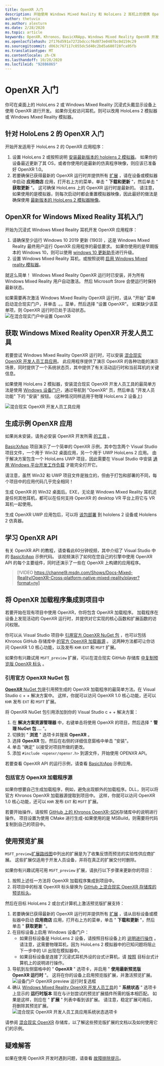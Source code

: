 ```yaml
---
title: OpenXR 入门
description: 开始使用 Windows Mixed Reality 和 HoloLens 2 耳机上的便携 OpenXR API 标准版。
author: thetuvix
ms.author: alexturn
ms.date: 2/28/2020
ms.topic: article
keywords: OpenXR，Khronos，BasicXRApp，Windows Mixed Reality OpenXR 开发人员工具，DirectX，本机，本机应用，自定义引擎，中间件，入门，101，预览版扩展，OpenXR 运行时版本，系统状态
ms.openlocfilehash: 2f176d591a7272bdcccf6d073e0407bc0d159c29
ms.sourcegitcommit: d063c767117c055dc5d40c2bd5a680728fca95fb
ms.translationtype: MT
ms.contentlocale: zh-CN
ms.lasthandoff: 10/28/2020
ms.locfileid: "92886865"
---
```

# <a name="getting-started-with-openxr"></a>OpenXR 入门

你可在桌面上的 HoloLens 2 或 Windows Mixed Reality 沉浸式头戴显示设备上使用 OpenXR 进行开发。  如果你无权访问耳机，则可以改用 HoloLens 2 模拟器或 Windows Mixed Reality 模拟器。

## <a name="getting-started-with-openxr-for-hololens-2"></a>针对 HoloLens 2 的 OpenXR 入门

开始开发适用于 HoloLens 2 的 OpenXR 应用程序：

1. 设置 HoloLens 2 或按照说明 [安装最新版本的 hololens 2 模拟器](../platform-capabilities-and-apis/using-the-hololens-emulator.md)。  如果你的设备最近更新了其 OS，或者你使用的是最新的仿真程序映像，则应该已准备好 OpenXR 1.0。
1. 若要确保已获得最新的 OpenXR 运行时并提供所有 [扩展](openxr.md#roadmap) ，请在设备或模拟器中启动 **应用商店** 应用，打开右上方的菜单，单击 " **下载和更新** "，然后单击 " **获取更新** "。  这可确保 HoloLens 上的 OpenXR 运行时是最新的。  请注意，如果使用的是模拟器，则每次启动时都会重置模拟器映像，因此最好的做法是确保使用 [最新版本的 HoloLens 2 模拟器映像](../platform-capabilities-and-apis/using-the-hololens-emulator.md)。

## <a name="getting-started-with-openxr-for-windows-mixed-reality-headsets"></a>OpenXR for Windows Mixed Reality 耳机入门

开始为沉浸式 Windows Mixed Reality 耳机开发 OpenXR 应用程序：

1. 请确保至少运行 Windows 10 2019 更新 (1903) ，这是 Windows Mixed Reality 最终用户运行 OpenXR 应用程序的最低要求。  如果你使用的是早期版本的 Windows 10，则可以使用 <a href="https://www.microsoft.com/software-download/windows10" target="_blank">windows 10 更新助手</a>进行升级。
2. 设置 Windows Mixed Reality 耳机，或按照说明 [启用 Windows Mixed reality 模拟器](../platform-capabilities-and-apis/using-the-windows-mixed-reality-simulator.md)。

就这么简单！  Windows Mixed Reality OpenXR 运行时已安装，并为所有 Windows Mixed Reality 用户自动激活。  然后 Microsoft Store 会使运行时保持最新状态。

如果需要再次激活 Windows Mixed Reality OpenXR 运行时，请从 "开始" 菜单启动混合现实门户，并单击 .。。菜单，然后选择 "设置 OpenXR"。  如果缺少该菜单项，则 OpenXR 运行时已处于活动状态。<br>
![在混合现实门户中设置 OpenXR](images/mixed-reality-portal-set-up-openxr.png)

## <a name="getting-the-windows-mixed-reality-openxr-developer-tools"></a>获取 Windows Mixed Reality OpenXR 开发人员工具

若要尝试 Windows Mixed Reality OpenXR 运行时，可以安装 <a href="https://www.microsoft.com/store/productId/9n5cvvl23qbt" target="_blank">混合现实 OpenXR 开发人员工具应用</a>。  此应用程序提供了演示 OpenXR 的各种功能的演示场景，同时提供了一个系统状态页，其中提供了有关活动运行时和当前耳机的关键信息。

如果使用 HoloLens 2 模拟器，安装混合现实 OpenXR 开发人员工具的最简单方法是使用 [Windows 设备门户](../platform-capabilities-and-apis/using-the-windows-device-portal.md)，通过导航到 "OpenXR" 页，然后单击 "开发人员功能" 下的 "安装" 按钮。  (这种情况同样适用于物理 HoloLens 2 设备上) 

![混合现实 OpenXR 开发人员工具应用](images/mixed-reality-openxr-developer-tools.png)

## <a name="building-a-sample-openxr-app"></a>生成示例 OpenXR 应用

如果尚未安装，请务必安装 OpenXR 开发所需 [的工具](../install-the-tools.md) 。

<a href="https://github.com/microsoft/OpenXR-MixedReality/tree/master/samples/BasicXrApp" target="_blank">BasicXrApp</a> 项目演示了一个简单的 OpenXR 示例，其中包含两个 Visual Studio 项目文件，一个用于 Win32 桌面应用，另一个用于 UWP HoloLens 2 应用。  由于解决方案包含一个 HoloLens UWP 项目，因此需要在 Visual Studio 中安装 [通用 Windows 平台开发工作负载](../install-the-tools.md#installation-checklist) 才能完全打开它。

请注意，虽然 Win32 和 UWP 项目文件是独立的，但由于打包和部署的不同，每个项目中的应用代码几乎完全相同！

生成 OpenXR 的 Win32 桌面后。EXE，无论是 Windows Mixed Reality 耳机还是任何其他耳机，都可以在任何支持 OpenXR 的 desktop VR 平台上将它与 VR 耳机一起使用。

生成 OpenXR UWP 应用包后，可以将 [该包部署](../platform-capabilities-and-apis/using-visual-studio.md) 到 hololens 2 设备或 Hololens 2 仿真器。

## <a name="learning-the-openxr-api"></a>学习 OpenXR API

有关 OpenXR API 的教程，请查看此60分钟视频，其中介绍了 Visual Studio 中的 <a href="https://github.com/microsoft/OpenXR-MixedReality/tree/master/samples/BasicXrApp" target="_blank">BasicXrApp</a> 示例代码。  该视频演示了如何在您自己的引擎中使用 OpenXR API 的每个主要组件，同时还演示了一些在 OpenXR 上构建的应用程序。

>[!VIDEO https://channel9.msdn.com/Shows/Docs-Mixed-Reality/OpenXR-Cross-platform-native-mixed-reality/player?format=ny]

## <a name="integrate-the-openxr-loader-into-a-project"></a>将 OpenXR 加载程序集成到项目中

若要开始在现有项目中使用 OpenXR，你将包含 OpenXR 加载程序。  加载程序在设备上发现活动的 OpenXR 运行时，并提供对它实现的核心函数和扩展函数的访问权限。

你可以从 Visual Studio 项目中 [引用官方 OpenXR NuGet 包](#reference-official-openxr-nuget-package) ，也可以包括 Khronos GitHub 存储库中 [的官方 OpenXR 加载器源](#include-official-openxr-loader-source)  。  这两种方法都可让你访问 OpenXR 1.0 核心功能，以及发布 `KHR` `EXT` 和 `MSFT` 扩展。

如果你有兴趣试用 `MSFT_preview` 扩展，可以在混合现实 GitHub 存储库 [中复制预览版 OpenXR 标头](#using-preview-extensions) 。

### <a name="reference-official-openxr-nuget-package"></a>引用官方 OpenXR NuGet 包

<a href="https://www.nuget.org/packages/OpenXR.Loader/" target="_blank"> **OpenXR** NuGet 包</a>是引用预生成的 OpenXR 加载程序的最简单方法。在 Visual Studio c + + 解决方案中。  这样，你就可以访问 OpenXR 1.0 核心功能，还可以 `KHR` 发布 `EXT` 和 `MSFT` 扩展。

将 OpenXR NuGet 包引用添加到你的 Visual Studio c + + 解决方案：
1. 在 **解决方案资源管理器** 中，右键单击将使用 OpenXR 的项目，然后选择 " **管理 NuGet 包 ...** "。
1. 切换到 " **浏览** " 选项卡并搜索 **OpenXR** 。
1. 选择 **OpenXR** 包，然后在右侧的详细信息窗格中单击 "安装"。
1. 单击 "确定" 以接受对项目所做的更改。
1. 添加 `#include <openxr/openxr.h>` 到源文件，开始使用 OPENXR API。

若要查看 OpenXR API 的运行示例，请查看 <a href="https://github.com/microsoft/OpenXR-MixedReality/tree/master/samples/BasicXrApp" target="_blank">BasicXrApp</a> 示例应用。

### <a name="include-official-openxr-loader-source"></a>包括官方 OpenXR 加载程序源

如果你想要自己生成加载程序，例如，避免出现额外的加载程序。DLL，则可以将官方 Khronos OpenXR 加载器源提取到项目中。  这样，你就可以访问 OpenXR 1.0 核心功能，还可以 `KHR` 发布 `EXT` 和 `MSFT` 扩展。

若要开始操作，请按照 <a href="https://github.com/KhronosGroup/OpenXR-SDK" target="_blank">GitHub 上的 Khronos OpenXR-SDK</a>存储库中的说明进行操作。  项目设置为使用 CMake 进行生成-如果使用的是 MSBuild，则需要将代码复制到自己的项目中。

## <a name="using-preview-extensions"></a>使用预览扩展

`MSFT_preview`[扩展路线图](openxr.md#roadmap)中列出的扩展是为了收集反馈而预览的实验性供应商扩展。  这些扩展仅适用于开发人员设备，并将在真正的扩展交付时删除。

如果你有兴趣试用可用 `MSFT_preview` 扩展，请执行以下步骤来更新你的项目：
1. 按照上述任一方法将 OpenXR 加载程序集成到项目中。
1. 将项目中的标准 OpenXR 标头替换为 <a href="https://github.com/microsoft/OpenXR-MixedReality/tree/master/openxr_preview/include/openxr" target="_blank">GitHub 上混合现实 OpenXR 存储库的预览标头</a>。

然后在目标 HoloLens 2 或台式计算机上激活预览版扩展支持：
  1. 若要确保已获得最新的 OpenXR 运行时并提供所有 [扩展](openxr.md#roadmap) ，请从目标设备或模拟器中启动 **应用商店** 应用，打开右上方的菜单，单击 " **下载和更新** "，然后单击 " **获取更新** "。
  1. 在目标设备上启用 Windows 设备门户：
     * 如果目标设备是 HoloLens 2 设备，请按照目标设备上的 [说明进行操作](../platform-capabilities-and-apis/using-the-windows-device-portal.md) 。  请注意，这需要物理耳机，因为 HoloLens 2 模拟器中的已知问题将阻止下一步中的 UI 出现在模拟器中。
     * 如果目标设备是连接了沉浸式耳机外设的台式计算机，请 <a href="https://docs.microsoft.com/windows/uwp/debug-test-perf/device-portal-desktop#set-up-device-portal-on-windows-desktop" target="_blank">按照</a> 目标台式计算机上的说明进行操作。
  1. 导航到左侧窗格中的 " **OpenXR** " 选项卡，并启用 " **使用最新预览版 OpenXR 运行时** "。  这将在你的设备上启用预览版扩展，并激活预览扩展。
     ![设备门户 OpenXR preview 运行时复选框](images/device-portal-openxr-preview-runtime.png)
  1. 确认 [Windows Mixed Reality OpenXR 开发人员工具](openxr-getting-started.md#getting-the-windows-mixed-reality-openxr-developer-tools)的 " **系统状态** " 选项卡上显示的 **运行时版本** 现在与计划尝试的预览扩展插件所需的版本相匹配。  如果是这样，则应在 " **扩展** " 列表中看到该扩展。  请注意，稳定扩展可用后，将删除其预览扩展。<br />
     ![混合现实 OpenXR 开发人员工具应用系统状态选项卡](images/mixed-reality-openxr-developer-tools-status.png)

请参阅 <a href="https://github.com/microsoft/OpenXR-MixedReality#openxr-preview-extensions" target="_blank">混合现实 OpenXR</a> 存储库，以了解这些预览版扩展的文档以及如何使用它们的示例。

## <a name="troubleshooting"></a>疑难解答

如果在使用 OpenXR 开发时遇到问题，请查看 [故障排除提示](openxr-troubleshooting.md)。
